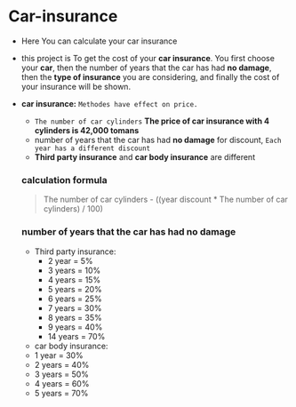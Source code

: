 # Car-insurance
- Here You can calculate your car insurance
- this project is To get the cost of your **car insurance**. You first choose your **car**, then the number of years that the car has had **no damage**, then the **type of insurance** you are considering, and finally the cost of your insurance will be shown.
- **car insurance:** `Methodes have effect on price.`
  - `The number of car cylinders` **The price of car insurance with 4 cylinders is 42,000 tomans**
  -  number of years that the car has had **no damage** for discount, `Each year has a different discount`
  -  **Third party insurance** and **car body insurance** are different
  ### calculation formula
  > The number of car cylinders - ((year discount * The number of car cylinders) / 100)

  ### number of years that the car has had no damage
  - Third party insurance:
    - 2 year = 5%
    - 3 years = 10%
    - 4 years = 15%
    - 5 years = 20%
    - 6 years = 25%
    - 7 years = 30%
    -  8 years = 35%
    -  9 years = 40%
    -  14 years = 70%
  -  car body insurance:
    -  1 year = 30%
    -  2 years = 40%
    -  3 years = 50%
    -  4 years = 60%
    -  5 years = 70%
